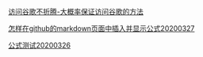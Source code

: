 




[访问谷歌不折腾-大概率保证访问谷歌的方法](https://github.com/l00c00l/LCL_Blog/blob/master/AccessGoogle.md)


[怎样在github的markdown页面中插入并显示公式20200327](https://github.com/l00c00l/Notes_Cards/blob/master/CD20200327-math_formula_howto.md)


[公式测试20200326](https://github.com/l00c00l/Notes_Cards/blob/master/CD20200326-math_formula_github_markdown.md)


